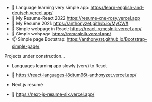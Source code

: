 - 👋 Language learning very simple app: https://learn-english-and-deutsch.vercel.app/
- 👀 My Resume-React 2022 https://resume-one-rosy.vercel.app   
- 👀 My Resume 2021: https://anthonyzet.github.io/MyCV/#
- 🌱 Simple webpage in React: https://react-remeslnik.vercel.app/
- 💞️ Simple webpage: https://remeslnik.vercel.app/
- 📫 Simple page Bootstrap: https://anthonyzet.github.io/Bootstrap-simple-page/

Projects under construction...
- Languages learning app slowly (very) to React
- 👀 https://react-languages-l8dtum96t-anthonyzet.vercel.app/

- Next.js resumé
- 👀 https://next-js-resume-six.vercel.app/


<!---
AnthonyZet/AnthonyZet is a ✨ special ✨ repository because its `README.md` (this file) appears on your GitHub profile.
You can click the Preview link to take a look at your changes.
--->
